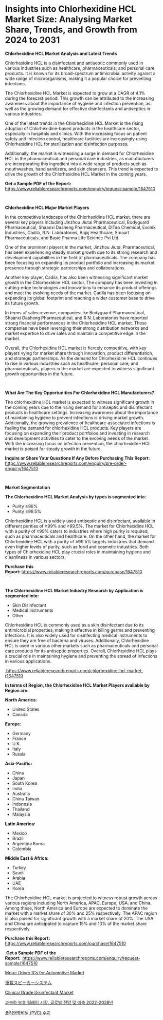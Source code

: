 <p><h1>Insights into Chlorhexidine HCL Market Size: Analysing Market Share, Trends, and Growth from 2024 to 2031</h1></p><p><strong>Chlorhexidine HCL Market Analysis and Latest Trends</strong></p>
<p><p>Chlorhexidine HCL is a disinfectant and antiseptic commonly used in various industries such as healthcare, pharmaceuticals, and personal care products. It is known for its broad-spectrum antimicrobial activity against a wide range of microorganisms, making it a popular choice for preventing infections.</p><p>The Chlorhexidine HCL Market is expected to grow at a CAGR of 4.1% during the forecast period. This growth can be attributed to the increasing awareness about the importance of hygiene and infection prevention, as well as the growing demand for effective disinfectants and antiseptics in various industries.</p><p>One of the latest trends in the Chlorhexidine HCL Market is the rising adoption of Chlorhexidine-based products in the healthcare sector, especially in hospitals and clinics. With the increasing focus on patient safety and infection control, healthcare facilities are increasingly using Chlorhexidine HCL for sterilization and disinfection purposes.</p><p>Additionally, the market is witnessing a surge in demand for Chlorhexidine HCL in the pharmaceutical and personal care industries, as manufacturers are incorporating this ingredient into a wide range of products such as mouthwashes, hand sanitizers, and skin cleansers. This trend is expected to drive the growth of the Chlorhexidine HCL Market in the coming years.</p></p>
<p><strong>Get a Sample PDF of the Report:&nbsp;</strong> <a href="https://www.reliableresearchreports.com/enquiry/request-sample/1647510">https://www.reliableresearchreports.com/enquiry/request-sample/1647510</a></p>
<p>&nbsp;</p>
<p><strong>Chlorhexidine HCL Major Market Players</strong></p>
<p><p>In the competitive landscape of the Chlorhexidine HCL market, there are several key players including Jinzhou Jiutai Pharmaceutical, Bodyguard Pharmaceutical, Shaanxi Dasheng Pharmaceutical, DiTao Chemical, Evonik Industries, Cadila, R.N. Laboratories, Bajaj Healthcare, Smaart Pharmaceuticals, and Basic Pharma Life Science Pvt Ltd. </p><p>One of the prominent players in the market, Jinzhou Jiutai Pharmaceutical, has been experiencing steady market growth due to its strong research and development capabilities in the field of pharmaceuticals. The company has been focusing on expanding its product portfolio and increasing its market presence through strategic partnerships and collaborations.</p><p>Another key player, Cadila, has also been witnessing significant market growth in the Chlorhexidine HCL sector. The company has been investing in cutting-edge technologies and innovations to enhance its product offerings and meet the evolving needs of the market. Cadila has been focusing on expanding its global footprint and reaching a wider customer base to drive its future growth.</p><p>In terms of sales revenue, companies like Bodyguard Pharmaceutical, Shaanxi Dasheng Pharmaceutical, and R.N. Laboratories have reported strong financial performances in the Chlorhexidine HCL market. These companies have been leveraging their strong distribution networks and market expertise to drive sales and maintain a competitive edge in the market.</p><p>Overall, the Chlorhexidine HCL market is fiercely competitive, with key players vying for market share through innovation, product differentiation, and strategic partnerships. As the demand for Chlorhexidine HCL continues to rise in various industries such as healthcare, personal care, and pharmaceuticals, players in the market are expected to witness significant growth opportunities in the future.</p></p>
<p>&nbsp;</p>
<p><strong>What Are The Key Opportunities For Chlorhexidine HCL Manufacturers?</strong></p>
<p><p>The chlorhexidine HCL market is expected to witness significant growth in the coming years due to the rising demand for antiseptic and disinfectant products in healthcare settings. Increasing awareness about the importance of maintaining hygiene to prevent infections is driving market growth. Additionally, the growing prevalence of healthcare-associated infections is fueling the demand for chlorhexidine HCL products. Key players are focusing on expanding their product portfolios and investing in research and development activities to cater to the evolving needs of the market. With the increasing focus on infection prevention, the chlorhexidine HCL market is poised for steady growth in the future.</p></p>
<p><strong>Inquire or Share Your Questions If Any Before Purchasing This Report:</strong> <a href="https://www.reliableresearchreports.com/enquiry/pre-order-enquiry/1647510">https://www.reliableresearchreports.com/enquiry/pre-order-enquiry/1647510</a></p>
<p>&nbsp;</p>
<p><strong>Market Segmentation</strong></p>
<p><strong>The Chlorhexidine HCL Market Analysis by types is segmented into:</strong></p>
<p><ul><li>Purity ≥99%</li><li>Purity ≥99.5%</li></ul></p>
<p><p>Chlorhexidine HCL is a widely used antiseptic and disinfectant, available in different purities of ≥99% and ≥99.5%. The market for Chlorhexidine HCL with a purity of ≥99% caters to industries where high purity is required, such as pharmaceuticals and healthcare. On the other hand, the market for Chlorhexidine HCL with a purity of ≥99.5% targets industries that demand even higher levels of purity, such as food and cosmetic industries. Both types of Chlorhexidine HCL play crucial roles in maintaining hygiene and cleanliness in various sectors.</p></p>
<p><strong>Purchase this Report:&nbsp;</strong><a href="https://www.reliableresearchreports.com/purchase/1647510">https://www.reliableresearchreports.com/purchase/1647510</a></p>
<p>&nbsp;</p>
<p><strong>The Chlorhexidine HCL Market Industry Research by Application is segmented into:</strong></p>
<p><ul><li>Skin Disinfectant</li><li>Medical Instruments</li><li>Other</li></ul></p>
<p><p>Chlorhexidine HCL is commonly used as a skin disinfectant due to its antimicrobial properties, making it effective in killing germs and preventing infections. It is also widely used for disinfecting medical instruments to ensure they are free of bacteria and viruses. Additionally, Chlorhexidine HCL is used in various other markets such as pharmaceuticals and personal care products for its antiseptic properties. Overall, Chlorhexidine HCL plays a crucial role in maintaining hygiene and preventing the spread of infections in various applications.</p></p>
<p><a href="https://www.reliableresearchreports.com/chlorhexidine-hcl-market-r1647510">&nbsp;https://www.reliableresearchreports.com/chlorhexidine-hcl-market-r1647510</a></p>
<p><strong>In terms of Region, the Chlorhexidine HCL Market Players available by Region are:</strong></p>
<p>
    <p> <strong> North America: </strong>
        <ul>
            <li>United States</li>
            <li>Canada</li>
        </ul>
        </p> 
    <p> <strong> Europe: </strong>
        <ul>
            <li>Germany</li>
            <li>France</li>
            <li>U.K.</li>
            <li>Italy</li>
            <li>Russia</li>
        </ul>
        </p> 
    <p> <strong> Asia-Pacific: </strong>
        <ul>
            <li>China</li>
            <li>Japan</li>
            <li>South Korea</li>
            <li>India</li>
            <li>Australia</li>
            <li>China Taiwan</li>
            <li>Indonesia</li>
            <li>Thailand</li>
            <li>Malaysia</li>
        </ul>
        </p> 
    <p> <strong> Latin America: </strong>
        <ul>
            <li>Mexico</li>
            <li>Brazil</li>
            <li>Argentina Korea</li>
            <li>Colombia</li>
        </ul>
        </p> 
    <p> <strong> Middle East & Africa: </strong>
        <ul>
            <li>Turkey</li>
            <li>Saudi</li>
            <li>Arabia</li>
            <li>UAE</li>
            <li>Korea</li>
        </ul>
    </p>
    </p>
<p><p>The Chlorhexidine HCL market is projected to witness robust growth across various regions including North America, APAC, Europe, USA, and China. Among these, North America and Europe are expected to dominate the market with a market share of 30% and 25% respectively. The APAC region is also poised for significant growth with a market share of 20%. The USA and China are anticipated to capture 15% and 10% of the market share respectively.</p></p>
<p><strong>Purchase this Report: </strong><a href="https://www.reliableresearchreports.com/purchase/1647510">https://www.reliableresearchreports.com/purchase/1647510</a></p>
<p>&nbsp;<strong>Get a Sample PDF of the Report:&nbsp;&nbsp;</strong><a href="https://www.reliableresearchreports.com/enquiry/request-sample/1647510">https://www.reliableresearchreports.com/enquiry/request-sample/1647510</a></p>
<p><strong></strong></p>
<p><p><a href="https://github.com/globismark/Market-Research-Report-List-4/blob/main/motor-driver-ics-for-automotive-market.md">Motor Driver ICs for Automotive Market</a></p><p><a href="https://medium.com/@barrycuda1974/%E8%87%AA%E5%8B%95%E8%BB%8A%E7%94%A8%E3%82%B9%E3%83%94%E3%83%BC%E3%82%AB%E3%83%BC%E3%82%B7%E3%82%B9%E3%83%86%E3%83%A0%E5%B8%82%E5%A0%B4%E3%81%AF-%E5%B8%82%E5%A0%B4%E3%82%B7%E3%82%A7%E3%82%A2-%E5%B8%82%E5%A0%B4%E3%83%88%E3%83%AC%E3%83%B3%E3%83%89-%E5%B8%82%E5%A0%B4%E6%88%90%E9%95%B7%E3%81%AB%E9%96%A2%E3%81%99%E3%82%8B%E6%83%85%E5%A0%B1%E3%82%92%E6%8F%90%E4%BE%9B%E3%81%97%E3%81%A6%E3%81%84%E3%81%BE%E3%81%99-d96608486c0c">車載スピーカーシステム</a></p><p><a href="https://github.com/susanjprice2023/Market-Research-Report-List-2/blob/main/clinical-grade-disinfectant-market.md">Clinical Grade Disinfectant Market</a></p><p><a href="https://github.com/AnthonyWratten/Market-Research-Report-List-1/blob/main/6502166130989.md">과부하 보호 릴레이 시장, 글로벌 전망 및 예측 2022-2028년</a></p><p><a href="https://medium.com/@bereniceroberts1978/%ED%8F%B4%EB%A6%AC%EB%B9%84%EB%8B%90-%EC%97%BC%EC%88%98-pvc-%EC%88%98%EC%A7%80-%EC%8B%9C%EC%9E%A5-%EC%A7%80%ED%91%9C-%ED%95%B4%EC%84%9D-%EC%8B%9C%EC%9E%A5-%EC%A0%90%EC%9C%A0%EC%9C%A8-%ED%8A%B8%EB%A0%8C%EB%93%9C-%EB%B0%8F-%EC%84%B1%EC%9E%A5-%EC%96%91%EC%83%81-1a1de1d47e93">폴리염화비닐 (PVC) 수지</a></p></p>